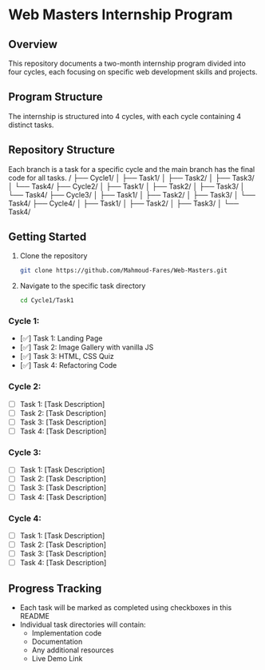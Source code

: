 # Web Masters Internship Program

## Overview

This repository documents a two-month internship program divided into four cycles, each focusing on specific web development skills and projects.

## Program Structure

The internship is structured into 4 cycles, with each cycle containing 4 distinct tasks.

## Repository Structure

Each branch is a task for a specific cycle and the main branch has the final code for all tasks.
/
├── Cycle1/
│ ├── Task1/
│ ├── Task2/
│ ├── Task3/
│ └── Task4/
├── Cycle2/
│ ├── Task1/
│ ├── Task2/
│ ├── Task3/
│ └── Task4/
├── Cycle3/
│ ├── Task1/
│ ├── Task2/
│ ├── Task3/
│ └── Task4/
├── Cycle4/
│ ├── Task1/
│ ├── Task2/
│ ├── Task3/
│ └── Task4/

## Getting Started

1. Clone the repository

   ```bash
   git clone https://github.com/Mahmoud-Fares/Web-Masters.git
   ```

2. Navigate to the specific task directory

   ```bash
   cd Cycle1/Task1
   ```

### Cycle 1:

-  [✅] Task 1: Landing Page
-  [✅] Task 2: Image Gallery with vanilla JS
-  [✅] Task 3: HTML, CSS Quiz
-  [✅] Task 4: Refactoring Code

### Cycle 2:

-  [ ] Task 1: [Task Description]
-  [ ] Task 2: [Task Description]
-  [ ] Task 3: [Task Description]
-  [ ] Task 4: [Task Description]

### Cycle 3:

-  [ ] Task 1: [Task Description]
-  [ ] Task 2: [Task Description]
-  [ ] Task 3: [Task Description]
-  [ ] Task 4: [Task Description]

### Cycle 4:

-  [ ] Task 1: [Task Description]
-  [ ] Task 2: [Task Description]
-  [ ] Task 3: [Task Description]
-  [ ] Task 4: [Task Description]

## Progress Tracking

-  Each task will be marked as completed using checkboxes in this README
-  Individual task directories will contain:
   -  Implementation code
   -  Documentation
   -  Any additional resources
   -  Live Demo Link
